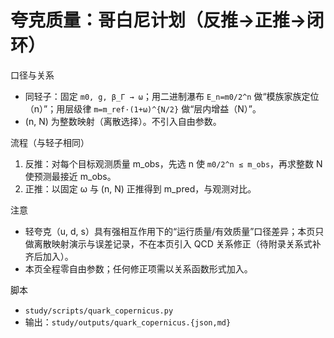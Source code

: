 # 夸克质量：哥白尼计划（反推→正推→闭环）

口径与关系
- 同轻子：固定 `m0, g, β_Γ → ω`；用二进制瀑布 `E_n=m0/2^n` 做“模族家族定位（n）”；用层级律 `m=m_ref·(1+ω)^{N/2}` 做“层内增益（N）”。
- (n, N) 为整数映射（离散选择）。不引入自由参数。

流程（与轻子相同）
1) 反推：对每个目标观测质量 m_obs，先选 n 使 `m0/2^n ≤ m_obs`，再求整数 N 使预测最接近 m_obs。
2) 正推：以固定 ω 与 (n, N) 正推得到 m_pred，与观测对比。

注意
- 轻夸克（u, d, s）具有强相互作用下的“运行质量/有效质量”口径差异；本页只做离散映射演示与误差记录，不在本页引入 QCD 关系修正（待附录关系式补齐后加入）。
- 本页全程零自由参数；任何修正项需以关系函数形式加入。

脚本
- `study/scripts/quark_copernicus.py`
- 输出：`study/outputs/quark_copernicus.{json,md}`

